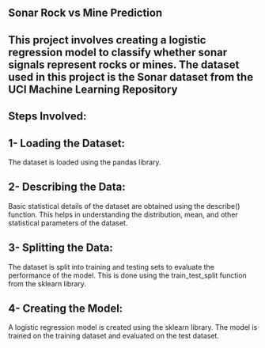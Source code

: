 ## Sonar Rock vs Mine Prediction ##
## This project involves creating a logistic regression model to classify whether sonar signals represent rocks or mines. The dataset used in this project is the Sonar dataset from the UCI Machine Learning Repository ##
## Steps Involved:
## 1- Loading the Dataset:
The dataset is loaded using the pandas library.
## 2- Describing the Data:
Basic statistical details of the dataset are obtained using the describe() function. This helps in understanding the distribution, mean, and other statistical parameters of the dataset.
## 3- Splitting the Data:
The dataset is split into training and testing sets to evaluate the performance of the model. This is done using the train_test_split function from the sklearn library.
## 4- Creating the Model:
A logistic regression model is created using the sklearn library. The model is trained on the training dataset and evaluated on the test dataset.
